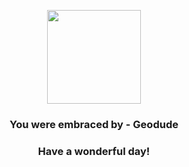 <p align="center">
    <img src="https://raw.githubusercontent.com/PokeAPI/sprites/master/sprites/pokemon/74.png" width="150" height="150">
</p>
<h3 align="center">You were embraced by - <b>Geodude</b></h3>
<h3 align="center">Have a wonderful day!</h3>
